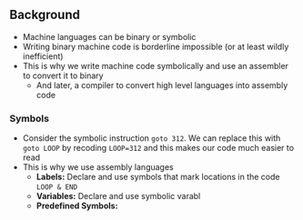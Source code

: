 ## Background
- Machine languages can be binary or symbolic
- Writing binary machine code is borderline impossible (or at least wildly inefficient)
- This is why we write machine code symbolically and use an assembler to convert it to binary
	- And later, a compiler to convert high level languages into assembly code

### Symbols
- Consider the symbolic instruction `goto 312`. We can replace this with `goto LOOP` by recoding `LOOP=312` and this makes our code much easier to read
- This is why we use assembly languages
	- **Labels:** Declare and use symbols that mark locations in the code `LOOP & END`
	- **Variables:** Declare and use symbolic varabl 
	- **Predefined Symbols:**
